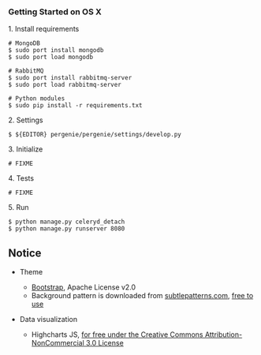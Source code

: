 ### Getting Started on OS X

1\. Install requirements

```
# MongoDB
$ sudo port install mongodb
$ sudo port load mongodb

# RabbitMQ
$ sudo port install rabbitmq-server
$ sudo port load rabbitmq-server

# Python modules
$ sudo pip install -r requirements.txt
```

2\. Settings

```
$ ${EDITOR} pergenie/pergenie/settings/develop.py
```

3\. Initialize

```
# FIXME
```

4\. Tests

```
# FIXME
```

5\. Run

```
$ python manage.py celeryd_detach
$ python manage.py runserver 8080
```


## Notice

* Theme

  * [Bootstrap](//getbootstrap.com/), Apache License v2.0
  * Background pattern is downloaded from [subtlepatterns.com](//subtlepatterns.com/), [free to use](//subtlepatterns.com/about/)


* Data visualization

  * Highcharts JS, [for free under the Creative Commons Attribution-NonCommercial 3.0 License](//shop.highsoft.com/highcharts.html)
